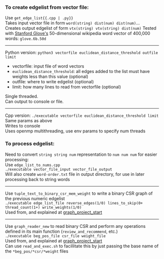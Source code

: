 ### To create edgelist from vector file:  
Use `get_edge_list{{.cpp | .py}}`  
Takes input vector file in form `word(string) dist(num) dist(num)`...  
Creates output edgelist of form `vtx(string) vtx(string) dist(num)`
Tested with [Stanford Glove's](https://nlp.stanford.edu/projects/glove/) 50-dimensional wikipedia word vector of 400,000 words: `glove.6b.50d`

----
Python version:
`python3 vectorfile euclidean_distance_threshold outfile limit`
- vectorfile: input file of word vectors
- `euclidean_distance_threshold`: all edges added to the list must have weights less than this value (optional)
- outfile: where to write edgelist (optional)
- limit: how many lines to read from vectorfile (optional)

Single threaded.  
Can output to console or file.  

----
Cpp version:
`./executable vectorfile euclidean_distance_threshold limit`  
 Same params as above  
 Writes to console  
 Uses openmp multithreading, use env params to specify num threads 

### To process edgelist:
Need to convert `string string num` representation to `num num num` for easier processing:  
Use `edge_list_to_nums.cpp`  
`./executable vector_file_input vector_file_output`  
Will also create `word-order.txt` file in output directory, for use in later processing back to string words

----
Use `tuple_text_to_binary_csr_mem_weight` to write a binary CSR graph of the previous numeric edgelist  
`./executable edge_list_file reverse_edges(1/0) lines_to_skip(0+ thread_count(1+) write_weights(1/0)`  
Used from, and explained at [graph_project_start](https://github.com/asherliu/graph_project_start)

----
Use `graph_reader_new` to read binary CSR and perform any operations defined in its main function (`review_and_recommend`, etc.)    
`./executable beg_pos_file csr_file weight_file`  
Used from, and explained at [graph_project_start](https://github.com/asherliu/graph_project_start)  
Can use `read_and_exec.sh` to facillitate this by just passing the base name of the `*beg_pos/*csr/*weight` files  

